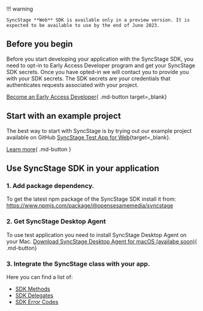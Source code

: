 !!! warning

    SyncStage **Web** SDK is available only in a preview version. It is expected to be available to use by the end of June 2023.

## Before you begin

Before you start developing your application with the SyncStage SDK, you need to opt-in to Early Access Developer program and get your SyncStage SDK secrets. Once you have opted-in we will contact you to provide you with your SDK secrets.
The SDK secrets are your credentials that authenticates requests associated with your project. 

[Become an Early Access Developer](https://sync-stage.com/){ .md-button target=_blank}


## Start with an example project
The best way to start with SyncStage is by trying out our example project available on GitHub [SyncStage Test App for Web](https://github.com/opensesamemedia/syncstage-sdk-npm-package-tester){target=_blank}. 


[Learn more](test-app.md){ .md-button }




## Use SyncStage SDK in your application
### 1. Add package dependency.
To get the latest npm package of the SyncStage SDK install it from: https://www.npmjs.com/package/@opensesamemedia/syncstage


### 2. Get SyncStage Desktop Agent

To use test application you need to install SyncStage Desktop Agent on your Mac.
[Download SyncStage Desktop Agent for macOS (availabe soon)](){ .md-button}
<!-- [Download SyncStage Desktop Agent for macOS](https://syncstage.s3.amazonaws.com/Agent/SyncStageAgent_1.0.0.dmg){ .md-button} -->



### 3. Integrate the SyncStage class with your app.
Here you can find a list of:

* [SDK Methods](sdk-methods.md)
* [SDK Delegates](sdk-delegates.md)
* [SDK Error Codes](sdk-error-codes.md)

